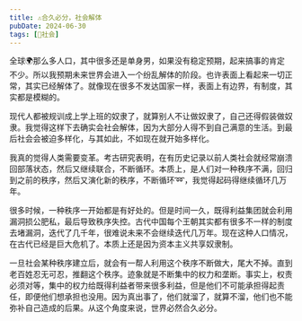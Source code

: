 ```yaml
---
title: ⚠️合久必分，社会解体
pubDate: 2024-06-30
tags: [👫社会]
---
```


全球🌍那么多人口，其中很多还是单身男，如果没有稳定预期，起来搞事的肯定不少。所以我预期未来世界会进入一个纷乱解体的阶段。也许表面上看起来一切正常，其实已经解体了。就像现在很多不发达国家一样，表面上有边界，有制度，其实都是模糊的。

现代人都被规训成上学上班的奴隶了，就算别人不让做奴隶了，自己还得假装做奴隶。我觉得这样下去确实会社会解体，因为大部分人得不到自己满意的生活。到最后社会会被迫多样化，与其如此，不如现在就开始多样化。

我真的觉得人类需要变革。考古研究表明，在有历史记录以前人类社会就经常崩溃回部落状态，然后又继续联合，不断循环。本质上，是人们对一种秩序不满，回归到之前的秩序，然后又演化新的秩序，不断循环➿，我觉得起码得继续循环几万年。

很多时候，一种秩序一开始都是有好处的。但是时间一久，既得利益集团就会利用漏洞损公肥私，最后导致秩序失控。古代中国每个王朝其实都有很多不一样的制度去堵漏洞，迭代了几千年，很难说未来不会继续迭代几万年。现在这种人口情况，在古代已经是巨大危机了。本质上还是因为资本主义共享奴隶制。

一旦社会某种秩序建立后，就会有一帮人利用这个秩序不断做大，尾大不掉。直到老百姓忍无可忍，推翻这个秩序。迹象就是不断集中的权力和垄断。事实上，权责必须对等，集中的权力给既得利益者带来很多利益，但是他们不可能承担得起责任，即便他们想承担也没用。因为真出事了，他们就溜了，就算不溜，他们也不能弥补自己造成的后果。从这个角度来说，世界必然合久必分。
